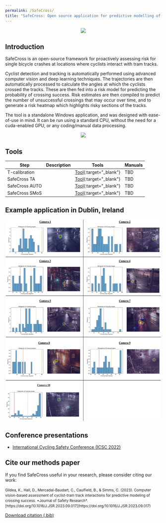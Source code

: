 ```yaml
---
permalink: /SafeCross/
title: "SafeCross: Open source application for predictive modelling of cyclist crossing success on tram tracks"
---
```


<p align="center">
  <img src="/assets/images/SafeCross/SafeCross_AUTO.gif" width="900">
</p>

## Introduction

SafeCross is an open-source framework for proactively assessing risk for single bicycle crashes at locations where cyclists interact with tram tracks. 

Cyclist detection and tracking is automatically performed using advanced computer vision and deep learning techniques. The trajectories are then automatically processed to calculate the angles at which the cyclists crossed the tracks. These are then fed into a risk model for predicting the probability of crossing success. Risk estimates are then compiled to predict the number of unsuccessful crossings that may occur over time, and to generate a risk heatmap which highlights risky sections of the tracks.

The tool is a standalone Windows application, and was designed with ease-of-use in mind. It can be run using a standard CPU, without the need for a cuda-enabled GPU, or any coding/manual data processing.


<p align="center">
  <img src="/assets/images/SafeCross/SafeCross_pipeline.png" width="900">
</p>

## Tools


| Step                  | Description                                                  | Tools                                     | Manuals                                  |
|-----------------------|--------------------------------------------------------------|-------------------------------------------|------------------------------------------|
| T-calibration               |                        | [Tool](){:target="_blank"} | TBD |
| SafeCross TA               |                        | [Tool](){:target="_blank"} | TBD |
| SafeCross AUTO             |                        | [Tool](){:target="_blank"} | TBD |
| SafeCross SMoS             |                        | [Tool](){:target="_blank"} | TBD |


## Example application in Dublin, Ireland
<p align="center">
  <img src="/assets/images/SafeCross/SafeCross_Dublin.jpg" width="900">
</p>


## Conference presentations
- [International Cycling Safety Conference (ICSC 2022)](https://cyclingsafety.net/)

## Cite our methods paper
If you find SafeCross useful in your research, please consider citing our work:

<small>
Gildea, K., Hall, D., Mercadal-Baudart, C., Caulfield, B., & Simms, C. (2023). Computer vision-based assessment of cyclist-tram track interactions for predictive modeling of crossing success. *Journal of Safety Research*. [https://doi.org/10.1016/J.JSR.2023.09.017](https://doi.org/10.1016/J.JSR.2023.09.017)
</small>
  
<a href="/assets/images/SafeCross/SafeCross_Citation.bib" download>Download citation (.bib)</a>
